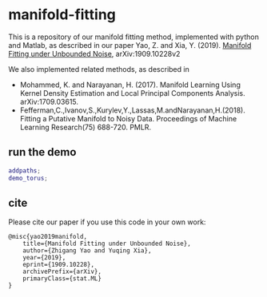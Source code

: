 # manifold-fitting

This is a repository of our manifold fitting method, implemented with python and Matlab, as described in our paper
	Yao, Z. and Xia, Y. (2019). [Manifold Fitting under Unbounded Noise](https://arxiv.org/abs/1909.10228v2?context=stat), arXiv:1909.10228v2

We also implemented related methods, as described in

* Mohammed, K. and Narayanan, H. (2017). Manifold Learning Using Kernel Density Estimation and Local Principal Components Analysis. arXiv:1709.03615.
* Fefferman,C.,Ivanov,S.,Kurylev,Y.,Lassas,M.andNarayanan,H.(2018). Fitting a Putative Manifold to Noisy Data. Proceedings of Machine Learning Research(75) 688-720. PMLR.

## run the demo

```matlab
addpaths;
demo_torus;
```

## cite

Please cite our paper if you use this code in your own work:

```
@misc{yao2019manifold,
    title={Manifold Fitting under Unbounded Noise},
    author={Zhigang Yao and Yuqing Xia},
    year={2019},
    eprint={1909.10228},
    archivePrefix={arXiv},
    primaryClass={stat.ML}
}
```

